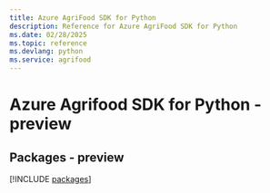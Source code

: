 ```yaml
---
title: Azure AgriFood SDK for Python
description: Reference for Azure AgriFood SDK for Python
ms.date: 02/28/2025
ms.topic: reference
ms.devlang: python
ms.service: agrifood
---
```

# Azure Agrifood SDK for Python - preview
## Packages - preview
[!INCLUDE [packages](agrifood-index.md)]